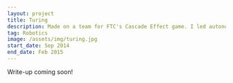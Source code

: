 ```yaml
---
layout: project
title: Turing
description: Made on a team for FTC's Cascade Effect game. I led autonomous program strategy and development.
tag: Robotics
image: /assets/img/turing.jpg
start_date: Sep 2014
end_date: Feb 2015
---
```


Write-up coming soon!